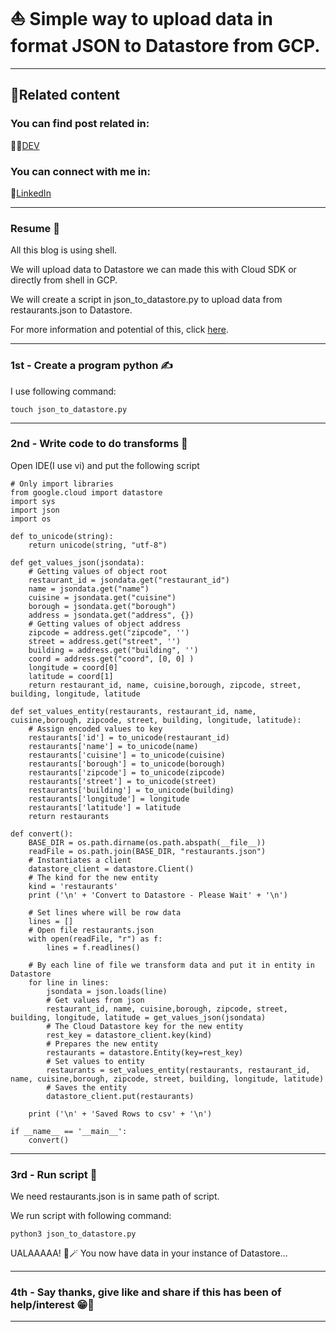 

#  ⛵ Simple way to upload data in format JSON to Datastore from GCP.

---

## 🔗Related content  
### You can find post related in:
👨‍💻[DEV](https://dev.to/xlmriosx/how-upload-data-in-format-json-to-datastore-from-gcp-20no) 

### You can connect with me in:
🧬[LinkedIn](https://www.linkedin.com/in/xlmriosx/) 

--- 

### Resume 🧾

All this blog is using shell.

We will upload data to Datastore we can made this with Cloud SDK or directly from shell in GCP.

We will create a script in json_to_datastore.py to upload data from restaurants.json to Datastore.

For more information and potential of this, click [here](https://cloud.google.com/datastore).

---

### 1st - Create a program python ✍️

I use following command:

```
touch json_to_datastore.py
```

---

### 2nd - Write code to do transforms 🧵

Open IDE(I use vi) and put the following script

```
# Only import libraries
from google.cloud import datastore
import sys
import json
import os

def to_unicode(string):
    return unicode(string, "utf-8")

def get_values_json(jsondata):
    # Getting values of object root
    restaurant_id = jsondata.get("restaurant_id")
    name = jsondata.get("name")
    cuisine = jsondata.get("cuisine")
    borough = jsondata.get("borough")
    address = jsondata.get("address", {})
    # Getting values of object address
    zipcode = address.get("zipcode", '')
    street = address.get("street", '')
    building = address.get("building", '')
    coord = address.get("coord", [0, 0] )
    longitude = coord[0]
    latitude = coord[1]
    return restaurant_id, name, cuisine,borough, zipcode, street, building, longitude, latitude

def set_values_entity(restaurants, restaurant_id, name, cuisine,borough, zipcode, street, building, longitude, latitude):
    # Assign encoded values to key
    restaurants['id'] = to_unicode(restaurant_id)
    restaurants['name'] = to_unicode(name)
    restaurants['cuisine'] = to_unicode(cuisine)
    restaurants['borough'] = to_unicode(borough)
    restaurants['zipcode'] = to_unicode(zipcode)
    restaurants['street'] = to_unicode(street)
    restaurants['building'] = to_unicode(building)
    restaurants['longitude'] = longitude
    restaurants['latitude'] = latitude
    return restaurants

def convert():
    BASE_DIR = os.path.dirname(os.path.abspath(__file__))
    readFile = os.path.join(BASE_DIR, "restaurants.json")
    # Instantiates a client
    datastore_client = datastore.Client()
    # The kind for the new entity
    kind = 'restaurants'
    print ('\n' + 'Convert to Datastore - Please Wait' + '\n')
    
    # Set lines where will be row data
    lines = []
    # Open file restaurants.json
    with open(readFile, "r") as f:
        lines = f.readlines()
    
    # By each line of file we transform data and put it in entity in Datastore
    for line in lines:
        jsondata = json.loads(line)
        # Get values from json
        restaurant_id, name, cuisine,borough, zipcode, street, building, longitude, latitude = get_values_json(jsondata)
        # The Cloud Datastore key for the new entity
        rest_key = datastore_client.key(kind)
        # Prepares the new entity
        restaurants = datastore.Entity(key=rest_key)
        # Set values to entity
        restaurants = set_values_entity(restaurants, restaurant_id, name, cuisine,borough, zipcode, street, building, longitude, latitude)
        # Saves the entity
        datastore_client.put(restaurants)

    print ('\n' + 'Saved Rows to csv' + '\n')

if __name__ == '__main__':
    convert()
```

---

### 3rd - Run script 🙈

We need restaurants.json is in same path of script.

We run script with following command:

```
python3 json_to_datastore.py
```

UALAAAAA! 🎩🪄
You now have data in your instance of Datastore...

---

### 4th - Say thanks, give like and share if this has been of help/interest 😁🖖

---
